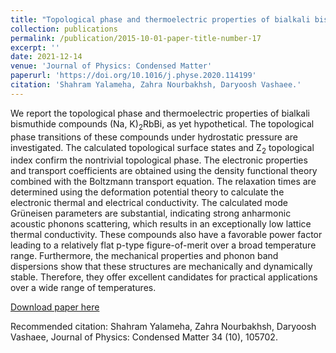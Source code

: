 ```yaml
---
title: "Topological phase and thermoelectric properties of bialkali bismuthide compounds (Na, K)<sub>2</sub>RbBi from first-principles"
collection: publications
permalink: /publication/2015-10-01-paper-title-number-17
excerpt: ''
date: 2021-12-14
venue: 'Journal of Physics: Condensed Matter'
paperurl: 'https://doi.org/10.1016/j.physe.2020.114199'
citation: 'Shahram Yalameha, Zahra Nourbakhsh, Daryoosh Vashaee.'
---
```

We report the topological phase and thermoelectric properties of bialkali bismuthide compounds (Na, K)<sub>2</sub>RbBi, as yet hypothetical. The topological phase transitions of these compounds under hydrostatic pressure are investigated. The calculated topological surface states and Z<sub>2</sub> topological index confirm the nontrivial topological phase. The electronic properties and transport coefficients are obtained using the density functional theory combined with the Boltzmann transport equation. The relaxation times are determined using the deformation potential theory to calculate the electronic thermal and electrical conductivity. The calculated mode Grüneisen parameters are substantial, indicating strong anharmonic acoustic phonons scattering, which results in an exceptionally low lattice thermal conductivity. These compounds also have a favorable power factor leading to a relatively flat p-type figure-of-merit over a broad temperature range. Furthermore, the mechanical properties and phonon band dispersions show that these structures are mechanically and dynamically stable. Therefore, they offer excellent candidates for practical applications over a wide range of temperatures.

[Download paper here](https://doi.org/10.1016/j.physe.2020.114199)

Recommended citation: Shahram Yalameha, Zahra Nourbakhsh, Daryoosh Vashaee, Journal of Physics: Condensed Matter 34 (10), 105702.

